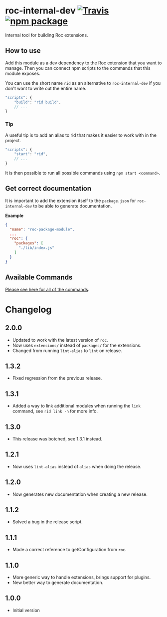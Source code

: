 # roc-internal-dev [![Travis][build-badge]][build] [![npm package][npm-badge]][npm]

Internal tool for building Roc extensions.

## How to use
Add this module as a dev dependency to the Roc extension that you want to manage. Then you can connect npm scripts to the commands that this module exposes.

You can use the short name `rid` as an alternative to `roc-internal-dev` if you don't want to write out the entire name.

```js
"scripts": {
    "build": "rid build",
    // ...
}
```

### Tip
A useful tip is to add an alias to rid that makes it easier to work with in the project.

```js
"scripts": {
    "start": "rid",
    // ...
}
```

It is then possible to run all possible commands using `npm start <command>`.

## Get correct documentation
It is important to add the extension itself to the `package.json` for `roc-internal-dev` to be able to generate documentation.

__Example__
```json
{
  "name": "roc-package-module",
  ...
  "roc": {
    "packages": [
      "./lib/index.js"
    ]
  }
}
```

## Available Commands
[Please see here for all of the commands](/docs/Commands.md).

# Changelog
## 2.0.0
- Updated to work with the latest version of `roc`.
- Now uses `extensions/` instead of `packages/` for the extensions.
- Changed from running `lint-alias` to `lint` on release.

## 1.3.2
- Fixed regression from the previous release.

## 1.3.1
- Added a way to link additional modules when running the `link` command, see `rid link -h` for more info.

## 1.3.0
- This release was botched, see 1.3.1 instead.

## 1.2.1
- Now uses `lint-alias` instead of `alias` when doing the release.

## 1.2.0
- Now generates new documentation when creating a new release.

## 1.1.2
- Solved a bug in the release script.

## 1.1.1
- Made a correct reference to getConfiguration from `roc`.

## 1.1.0
- More generic way to handle extensions, brings support for plugins.
- New better way to generate documentation.

## 1.0.0
- Initial version

[build-badge]: https://img.shields.io/travis/rocjs/roc-internal-dev/master.svg?style=flat-square
[build]: https://travis-ci.org/rocjs/roc-internal-dev

[npm-badge]: https://img.shields.io/npm/v/@rocjs/roc-internal-dev.svg?style=flat-square
[npm]: https://www.npmjs.org/package/@rocjs/roc-internal-dev
